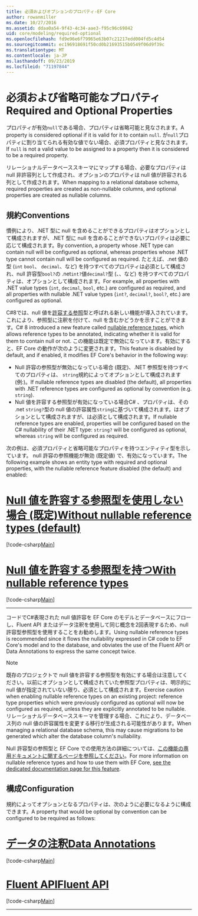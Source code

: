 ```yaml
---
title: 必須およびオプションのプロパティ-EF Core
author: rowanmiller
ms.date: 10/27/2016
ms.assetid: ddaa0a54-9f43-4c34-aae3-f95c96c69842
uid: core/modeling/required-optional
ms.openlocfilehash: fd9e96e6f79965e63b07c21217edd004fd5c4d54
ms.sourcegitcommit: ec196918691f50cd0b21693515b0549f06d9f39c
ms.translationtype: MT
ms.contentlocale: ja-JP
ms.lasthandoff: 09/23/2019
ms.locfileid: "71197844"
---
```

# <a name="required-and-optional-properties"></a><span data-ttu-id="30e79-102">必須および省略可能なプロパティ</span><span class="sxs-lookup"><span data-stu-id="30e79-102">Required and Optional Properties</span></span>

<span data-ttu-id="30e79-103">プロパティが有効`null`である場合、プロパティは省略可能と見なされます。</span><span class="sxs-lookup"><span data-stu-id="30e79-103">A property is considered optional if it is valid for it to contain `null`.</span></span> <span data-ttu-id="30e79-104">が`null`プロパティに割り当てられる有効な値でない場合、必須プロパティと見なされます。</span><span class="sxs-lookup"><span data-stu-id="30e79-104">If `null` is not a valid value to be assigned to a property then it is considered to be a required property.</span></span>

<span data-ttu-id="30e79-105">リレーショナルデータベーススキーマにマップする場合、必要なプロパティは null 非許容列として作成され、オプションのプロパティは null 値が許容される列として作成されます。</span><span class="sxs-lookup"><span data-stu-id="30e79-105">When mapping to a relational database schema, required properties are created as non-nullable columns, and optional properties are created as nullable columns.</span></span>

## <a name="conventions"></a><span data-ttu-id="30e79-106">規約</span><span class="sxs-lookup"><span data-stu-id="30e79-106">Conventions</span></span>

<span data-ttu-id="30e79-107">慣例により、.NET 型に null を含めることができるプロパティはオプションとして構成されますが、.NET 型に null を含めることができないプロパティは必要に応じて構成されます。</span><span class="sxs-lookup"><span data-stu-id="30e79-107">By convention, a property whose .NET type can contain null will be configured as optional, whereas properties whose .NET type cannot contain null will be configured as required.</span></span> <span data-ttu-id="30e79-108">たとえば、.net 値の型 (`int` `bool`、 `decimal`、など) を持つすべてのプロパティは必須として構成され、null 許容型`bool?`の .net`int?`値`decimal?`型 (、、など) を持つすべてのプロパティは、オプションとして構成されます。</span><span class="sxs-lookup"><span data-stu-id="30e79-108">For example, all properties with .NET value types (`int`, `decimal`, `bool`, etc.) are configured as required, and all properties with nullable .NET value types (`int?`, `decimal?`, `bool?`, etc.) are configured as optional.</span></span>

<span data-ttu-id="30e79-109">C#8では、null 値を[許容する参照](/dotnet/csharp/tutorials/nullable-reference-types)型と呼ばれる新しい機能が導入されています。これにより、参照型に注釈を付けて、null を含むかどうかを示すことができます。</span><span class="sxs-lookup"><span data-stu-id="30e79-109">C# 8 introduced a new feature called [nullable reference types](/dotnet/csharp/tutorials/nullable-reference-types), which allows reference types to be annotated, indicating whether it is valid for them to contain null or not.</span></span> <span data-ttu-id="30e79-110">この機能は既定で無効になっています。有効にすると、EF Core の動作が次のように変更されます。</span><span class="sxs-lookup"><span data-stu-id="30e79-110">This feature is disabled by default, and if enabled, it modifies EF Core's behavior in the following way:</span></span>

* <span data-ttu-id="30e79-111">Null 許容の参照型が無効になっている場合 (既定)、.NET 参照型を持つすべてのプロパティは、 `string`規約によってオプションとして構成されます (例:)。</span><span class="sxs-lookup"><span data-stu-id="30e79-111">If nullable reference types are disabled (the default), all properties with .NET reference types are configured as optional by convention (e.g. `string`).</span></span>
* <span data-ttu-id="30e79-112">Null 値を許容する参照型が有効になっている場合C# 、プロパティは、その .net `string?`型の null 値の許容属性`string`に基づいて構成されます。はオプションとして構成されますが、は必須として構成されます。</span><span class="sxs-lookup"><span data-stu-id="30e79-112">If nullable reference types are enabled, properties will be configured based on the C# nullability of their .NET type: `string?` will be configured as optional, whereas `string` will be configured as required.</span></span>

<span data-ttu-id="30e79-113">次の例は、必須プロパティと省略可能なプロパティを持つエンティティ型を示しています。 null 許容の参照機能が無効 (既定値) で、有効になっています。</span><span class="sxs-lookup"><span data-stu-id="30e79-113">The following example shows an entity type with required and optional properties, with the nullable reference feature disabled (the default) and enabled:</span></span>

# <a name="without-nullable-reference-types-defaulttabwithout-nrt"></a>[<span data-ttu-id="30e79-114">Null 値を許容する参照型を使用しない場合 (既定)</span><span class="sxs-lookup"><span data-stu-id="30e79-114">Without nullable reference types (default)</span></span>](#tab/without-nrt)

[!code-csharp[Main](../../../samples/core/Miscellaneous/NullableReferenceTypes/CustomerWithoutNullableReferenceTypes.cs?name=Customer&highlight=4-8)]

# <a name="with-nullable-reference-typestabwith-nrt"></a>[<span data-ttu-id="30e79-115">Null 値を許容する参照型を持つ</span><span class="sxs-lookup"><span data-stu-id="30e79-115">With nullable reference types</span></span>](#tab/with-nrt)

[!code-csharp[Main](../../../samples/core/Miscellaneous/NullableReferenceTypes/Customer.cs?name=Customer&highlight=4-6)]

***

<span data-ttu-id="30e79-116">コードでC#表現された null 値許容を EF Core のモデルとデータベースにフローし、Fluent API またはデータ注釈を使用して同じ概念を2回表現するため、null 許容型参照型を使用することをお勧めします。</span><span class="sxs-lookup"><span data-stu-id="30e79-116">Using nullable reference types is recommended since it flows the nullability expressed in C# code to EF Core's model and to the database, and obviates the use of the Fluent API or Data Annotations to express the same concept twice.</span></span>

> [!NOTE]
> <span data-ttu-id="30e79-117">既存のプロジェクトで null 値を許容する参照型を有効にする場合は注意してください。以前にオプションとして構成されていた参照型プロパティは、明示的に null 値が指定されていない限り、必須として構成されます。</span><span class="sxs-lookup"><span data-stu-id="30e79-117">Exercise caution when enabling nullable reference types on an existing project: reference type properties which were previously configured as optional will now be configured as required, unless they are explicitly annotated to be nullable.</span></span> <span data-ttu-id="30e79-118">リレーショナルデータベーススキーマを管理する場合、これにより、データベース列の null 値の許容属性を変更する移行が生成される可能性があります。</span><span class="sxs-lookup"><span data-stu-id="30e79-118">When managing a relational database schema, this may cause migrations to be generated which alter the database column's nullability.</span></span>

<span data-ttu-id="30e79-119">Null 許容型の参照型と EF Core での使用方法の詳細については、[この機能の専用ドキュメントに関するページを参照してください](xref:core/miscellaneous/nullable-reference-types)。</span><span class="sxs-lookup"><span data-stu-id="30e79-119">For more information on nullable reference types and how to use them with EF Core, [see the dedicated documentation page for this feature](xref:core/miscellaneous/nullable-reference-types).</span></span>

## <a name="configuration"></a><span data-ttu-id="30e79-120">構成</span><span class="sxs-lookup"><span data-stu-id="30e79-120">Configuration</span></span>

<span data-ttu-id="30e79-121">規約によってオプションとなるプロパティは、次のように必要になるように構成できます。</span><span class="sxs-lookup"><span data-stu-id="30e79-121">A property that would be optional by convention can be configured to be required as follows:</span></span>

# <a name="data-annotationstabdata-annotations"></a>[<span data-ttu-id="30e79-122">データの注釈</span><span class="sxs-lookup"><span data-stu-id="30e79-122">Data Annotations</span></span>](#tab/data-annotations)

[!code-csharp[Main](../../../samples/core/Modeling/DataAnnotations/Required.cs?highlight=14)]

# <a name="fluent-apitabfluent-api"></a>[<span data-ttu-id="30e79-123">Fluent API</span><span class="sxs-lookup"><span data-stu-id="30e79-123">Fluent API</span></span>](#tab/fluent-api) 

[!code-csharp[Main](../../../samples/core/Modeling/FluentAPI/Required.cs?highlight=11-13)]

***